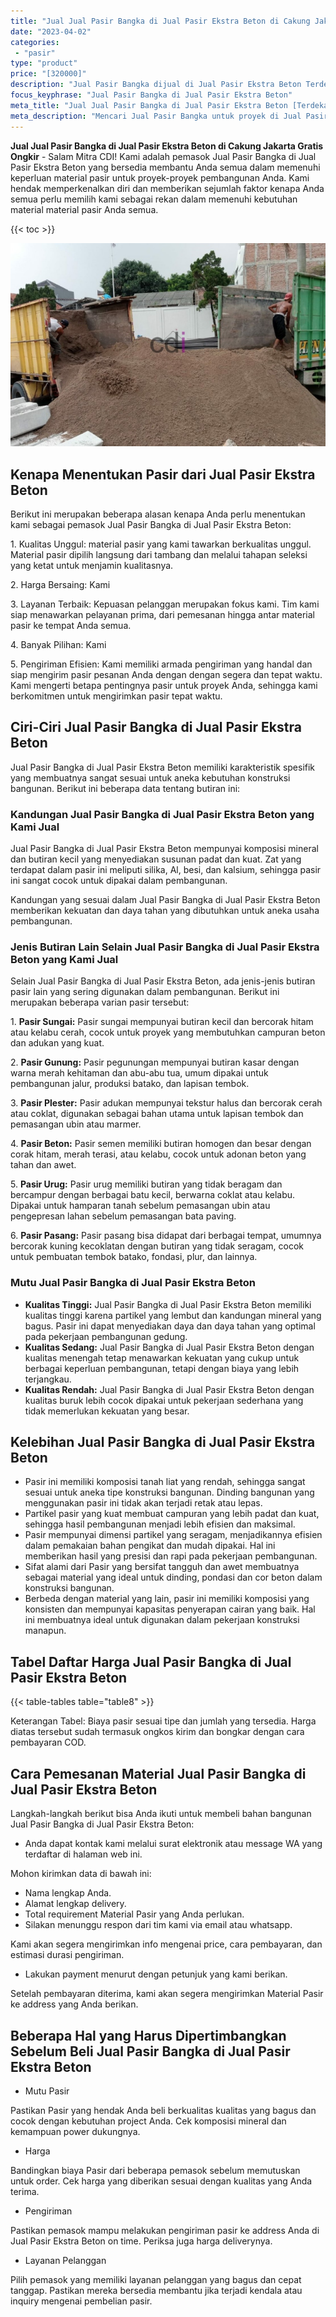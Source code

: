 ```yaml
---
title: "Jual Jual Pasir Bangka di Jual Pasir Ekstra Beton di Cakung Jakarta Gratis Ongkir"
date: "2023-04-02"
categories:
 - "pasir"
type: "product"
price: "[320000]"
description: "Jual Pasir Bangka dijual di Jual Pasir Ekstra Beton Terdekat. Jual Pasir Bangka ini sering dipakai dalam proyek konstruksi sebagai bahan campuran yang berkualitas dan bersih. Kontak kami untuk mendapatkan informasi lebih lanjut."
focus_keyphrase: "Jual Pasir Bangka di Jual Pasir Ekstra Beton"
meta_title: "Jual Jual Pasir Bangka di Jual Pasir Ekstra Beton [Terdekat] - CDI"
meta_description: "Mencari Jual Pasir Bangka untuk proyek di Jual Pasir Ekstra Beton? Kami memiliki Jual Pasir Bangka berkualitas untuk bahan campuran. Raih penawaran terbaik sekarang."
---
```


**Jual Jual Pasir Bangka di Jual Pasir Ekstra Beton di Cakung Jakarta Gratis Ongkir** - Salam Mitra CDI! Kami adalah pemasok Jual Pasir Bangka di Jual Pasir Ekstra Beton yang bersedia membantu Anda semua dalam memenuhi keperluan material pasir untuk proyek-proyek pembangunan Anda. Kami hendak memperkenalkan diri dan memberikan sejumlah faktor kenapa Anda semua perlu memilih kami sebagai rekan dalam memenuhi kebutuhan material material pasir Anda semua.

{{< toc >}}

![Jual Jual Pasir Bangka di Jual Pasir Ekstra Beton di Cakung Jakarta Gratis Ongkir](/images/pasir/pasir-bangunan-36.jpg)

## Kenapa Menentukan Pasir dari Jual Pasir Ekstra Beton

Berikut ini merupakan beberapa alasan kenapa Anda perlu menentukan kami sebagai pemasok Jual Pasir Bangka di Jual Pasir Ekstra Beton:

1\.  Kualitas Unggul: material pasir yang kami tawarkan berkualitas unggul. Material pasir dipilih langsung dari tambang dan melalui tahapan seleksi yang ketat untuk menjamin kualitasnya.

2\.  Harga Bersaing: Kami

3\.  Layanan Terbaik: Kepuasan pelanggan merupakan fokus kami. Tim kami siap menawarkan pelayanan prima, dari pemesanan hingga antar material pasir ke tempat Anda semua.

4\.  Banyak Pilihan: Kami

5\.  Pengiriman Efisien: Kami memiliki armada pengiriman yang handal dan siap mengirim pasir pesanan Anda dengan dengan segera dan tepat waktu. Kami mengerti betapa pentingnya pasir untuk proyek Anda, sehingga kami berkomitmen untuk mengirimkan pasir tepat waktu.

## Ciri-Ciri Jual Pasir Bangka di Jual Pasir Ekstra Beton

Jual Pasir Bangka di Jual Pasir Ekstra Beton memiliki karakteristik spesifik yang membuatnya sangat sesuai untuk aneka kebutuhan konstruksi bangunan. Berikut ini beberapa data tentang butiran ini:

### Kandungan Jual Pasir Bangka di Jual Pasir Ekstra Beton yang Kami Jual

Jual Pasir Bangka di Jual Pasir Ekstra Beton mempunyai komposisi mineral dan butiran kecil yang menyediakan susunan padat dan kuat. Zat yang terdapat dalam pasir ini meliputi silika, Al, besi, dan kalsium, sehingga pasir ini sangat cocok untuk dipakai dalam pembangunan.

Kandungan yang sesuai dalam Jual Pasir Bangka di Jual Pasir Ekstra Beton memberikan kekuatan dan daya tahan yang dibutuhkan untuk aneka usaha pembangunan.

### Jenis Butiran Lain Selain Jual Pasir Bangka di Jual Pasir Ekstra Beton yang Kami Jual

Selain Jual Pasir Bangka di Jual Pasir Ekstra Beton, ada jenis-jenis butiran pasir lain yang sering digunakan dalam pembangunan. Berikut ini merupakan beberapa varian pasir tersebut:

1\.  **Pasir Sungai:** Pasir sungai mempunyai butiran kecil dan bercorak hitam atau kelabu cerah, cocok untuk proyek yang membutuhkan campuran beton dan adukan yang kuat.

2\.  **Pasir Gunung:** Pasir pegunungan mempunyai butiran kasar dengan warna merah kehitaman dan abu-abu tua, umum dipakai untuk pembangunan jalur, produksi batako, dan lapisan tembok.

3\.  **Pasir Plester:** Pasir adukan mempunyai tekstur halus dan bercorak cerah atau coklat, digunakan sebagai bahan utama untuk lapisan tembok dan pemasangan ubin atau marmer.

4\.  **Pasir Beton:** Pasir semen memiliki butiran homogen dan besar dengan corak hitam, merah terasi, atau kelabu, cocok untuk adonan beton yang tahan dan awet.

5\.  **Pasir Urug:** Pasir urug memiliki butiran yang tidak beragam dan bercampur dengan berbagai batu kecil, berwarna coklat atau kelabu. Dipakai untuk hamparan tanah sebelum pemasangan ubin atau pengepresan lahan sebelum pemasangan bata paving.

6\.  **Pasir Pasang:** Pasir pasang bisa didapat dari berbagai tempat, umumnya bercorak kuning kecoklatan dengan butiran yang tidak seragam, cocok untuk pembuatan tembok batako, fondasi, plur, dan lainnya.

### Mutu Jual Pasir Bangka di Jual Pasir Ekstra Beton

*   **Kualitas Tinggi:** Jual Pasir Bangka di Jual Pasir Ekstra Beton memiliki kualitas tinggi karena partikel yang lembut dan kandungan mineral yang bagus. Pasir ini dapat menyediakan daya dan daya tahan yang optimal pada pekerjaan pembangunan gedung.
*   **Kualitas Sedang:** Jual Pasir Bangka di Jual Pasir Ekstra Beton dengan kualitas menengah tetap menawarkan kekuatan yang cukup untuk berbagai keperluan pembangunan, tetapi dengan biaya yang lebih terjangkau.
*   **Kualitas Rendah:** Jual Pasir Bangka di Jual Pasir Ekstra Beton dengan kualitas buruk lebih cocok dipakai untuk pekerjaan sederhana yang tidak memerlukan kekuatan yang besar.

## Kelebihan Jual Pasir Bangka di Jual Pasir Ekstra Beton

*   Pasir ini memiliki komposisi tanah liat yang rendah, sehingga sangat sesuai untuk aneka tipe konstruksi bangunan. Dinding bangunan yang menggunakan pasir ini tidak akan terjadi retak atau lepas.
*   Partikel pasir yang kuat membuat campuran yang lebih padat dan kuat, sehingga hasil pembangunan menjadi lebih efisien dan maksimal.
*   Pasir mempunyai dimensi partikel yang seragam, menjadikannya efisien dalam pemakaian bahan pengikat dan mudah dipakai. Hal ini memberikan hasil yang presisi dan rapi pada pekerjaan pembangunan.
*   Sifat alami dari Pasir yang bersifat tangguh dan awet membuatnya sebagai material yang ideal untuk dinding, pondasi dan cor beton dalam konstruksi bangunan.
*   Berbeda dengan material yang lain, pasir ini memiliki komposisi yang konsisten dan mempunyai kapasitas penyerapan cairan yang baik. Hal ini membuatnya ideal untuk digunakan dalam pekerjaan konstruksi manapun.

## Tabel Daftar Harga Jual Pasir Bangka di Jual Pasir Ekstra Beton

{{< table-tables table="table8" >}}

Keterangan Tabel: Biaya pasir sesuai tipe dan jumlah yang tersedia. Harga diatas tersebut sudah termasuk ongkos kirim dan bongkar dengan cara pembayaran COD.

## Cara Pemesanan Material Jual Pasir Bangka di Jual Pasir Ekstra Beton

Langkah-langkah berikut bisa Anda ikuti untuk membeli bahan bangunan Jual Pasir Bangka di Jual Pasir Ekstra Beton:

*   Anda dapat kontak kami melalui surat elektronik atau message WA yang terdaftar di halaman web ini.

Mohon kirimkan data di bawah ini:

*   Nama lengkap Anda.
*   Alamat lengkap delivery.
*   Total requirement Material Pasir yang Anda perlukan.
*   Silakan menunggu respon dari tim kami via email atau whatsapp.

Kami akan segera mengirimkan info mengenai price, cara pembayaran, dan estimasi durasi pengiriman.
*   Lakukan payment menurut dengan petunjuk yang kami berikan.

Setelah pembayaran diterima, kami akan segera mengirimkan Material Pasir ke address yang Anda berikan.

## Beberapa Hal yang Harus Dipertimbangkan Sebelum Beli Jual Pasir Bangka di Jual Pasir Ekstra Beton

*   Mutu Pasir

Pastikan Pasir yang hendak Anda beli berkualitas kualitas yang bagus dan cocok dengan kebutuhan project Anda. Cek komposisi mineral dan kemampuan power dukungnya.
*   Harga

Bandingkan biaya Pasir dari beberapa pemasok sebelum memutuskan untuk order. Cek harga yang diberikan sesuai dengan kualitas yang Anda terima.
*   Pengiriman

Pastikan pemasok mampu melakukan pengiriman pasir ke address Anda di Jual Pasir Ekstra Beton on time. Periksa juga harga deliverynya.
*   Layanan Pelanggan

Pilih pemasok yang memiliki layanan pelanggan yang bagus dan cepat tanggap. Pastikan mereka bersedia membantu jika terjadi kendala atau inquiry mengenai pembelian pasir.